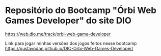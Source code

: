 # Repositório do Bootcamp "Órbi Web Games Developer" do site DIO
https://web.dio.me/track/orbi-web-game-developer

Link para jogar minhas versões dos jogos feitos nesse bootcamp
https://gustavodan.github.io/DIO-Orbi-Web-Games-Developer/
